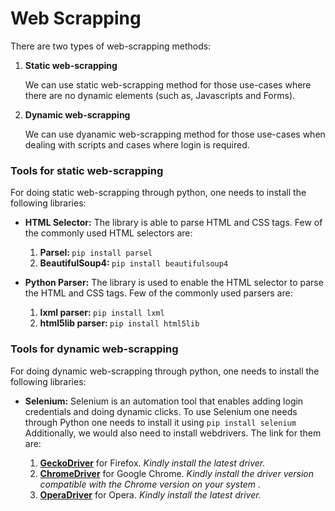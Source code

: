 <h1>Web Scrapping</h1>

<p>There are two types of web-scrapping methods:</p>
<ol>
    <li>
        <strong>Static web-scrapping</strong>
        <p>
            We can use static web-scrapping method for those use-cases where there are no dynamic elements (such as, Javascripts and Forms).
        </p>
    </li>
    <li>
    <strong>Dynamic web-scrapping</strong>
        <p>
            We can use dyanamic web-scrapping method for those use-cases when dealing with scripts and cases where login is required.
        </p>
    </li>
</ol>

<h3>Tools for static web-scrapping</h3>
<p>For doing static web-scrapping through python, one needs to install the following libraries:</p>
<ul>
    <li><p><strong>HTML Selector:</strong> The library is able to parse HTML and CSS tags. Few of the commonly used HTML selectors are:
    <ol>
    <li><strong>Parsel:&#9&#9</strong><code>pip install parsel</code></li>
    <li><strong>BeautifulSoup4:&#9&#9</strong><code>pip install beautifulsoup4</code></li>
    </ol></p></li>
    <li><p><strong>Python Parser:</strong> The library is used to enable the HTML selector to parse the HTML and CSS tags. Few of the commonly used parsers are:
    <ol>
    <li><strong>lxml parser:&#9&#9</strong><code>pip install lxml</code></li>
    <li><strong>html5lib parser:&#9&#9</strong><code>pip install html5lib</code></li>
    </ol></p></li>    
    </li>
</ul>

<h3>Tools for dynamic web-scrapping</h3>
<p>For doing dynamic web-scrapping through python, one needs to install the following libraries:</p>
<ul>
    <li><p><strong>Selenium:</strong> Selenium is an automation tool that enables adding login credentials and doing dynamic clicks. To use Selenium one needs through Python one needs to install it using <code>pip install selenium</code> Additionally, we would also need to install webdrivers. The link for them are:
    <ol>
        <li><a href='https://github.com/mozilla/geckodriver/releases'><strong>GeckoDriver</strong></a> for Firefox. <em>Kindly install the latest driver.</em></li>
        <li><a href='https://chromedriver.chromium.org/downloads'><strong>ChromeDriver</strong></a> for Google Chrome. <em>Kindly install the driver version compatible with the Chrome version on your system .</em></li>
        <li><a href='https://github.com/operasoftware/operachromiumdriver/releases'><strong>OperaDriver</strong></a> for Opera. <em>Kindly install the latest driver.</em></li>
        </ol></p></li>
</ul>

